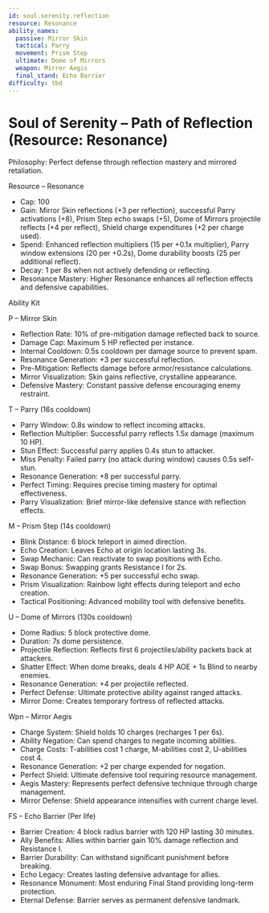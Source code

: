 ```yaml
---
id: soul.serenity.reflection
resource: Resonance
ability_names:
  passive: Mirror Skin
  tactical: Parry
  movement: Prism Step
  ultimate: Dome of Mirrors
  weapon: Mirror Aegis
  final_stand: Echo Barrier
difficulty: tbd
---
```


# Soul of Serenity – Path of Reflection (Resource: Resonance)

Philosophy: Perfect defense through reflection mastery and mirrored retaliation.

Resource – Resonance
- Cap: 100
- Gain: Mirror Skin reflections (+3 per reflection), successful Parry activations (+8), Prism Step echo swaps (+5), Dome of Mirrors projectile reflects (+4 per reflect), Shield charge expenditures (+2 per charge used).
- Spend: Enhanced reflection multipliers (15 per +0.1x multiplier), Parry window extensions (20 per +0.2s), Dome durability boosts (25 per additional reflect).
- Decay: 1 per 8s when not actively defending or reflecting.
- Resonance Mastery: Higher Resonance enhances all reflection effects and defensive capabilities.

Ability Kit

P – Mirror Skin
- Reflection Rate: 10% of pre-mitigation damage reflected back to source.
- Damage Cap: Maximum 5 HP reflected per instance.
- Internal Cooldown: 0.5s cooldown per damage source to prevent spam.
- Resonance Generation: +3 per successful reflection.
- Pre-Mitigation: Reflects damage before armor/resistance calculations.
- Mirror Visualization: Skin gains reflective, crystalline appearance.
- Defensive Mastery: Constant passive defense encouraging enemy restraint.

T – Parry (16s cooldown)
- Parry Window: 0.8s window to reflect incoming attacks.
- Reflection Multiplier: Successful parry reflects 1.5x damage (maximum 10 HP).
- Stun Effect: Successful parry applies 0.4s stun to attacker.
- Miss Penalty: Failed parry (no attack during window) causes 0.5s self-stun.
- Resonance Generation: +8 per successful parry.
- Perfect Timing: Requires precise timing mastery for optimal effectiveness.
- Parry Visualization: Brief mirror-like defensive stance with reflection effects.

M – Prism Step (14s cooldown)
- Blink Distance: 6 block teleport in aimed direction.
- Echo Creation: Leaves Echo at origin location lasting 3s.
- Swap Mechanic: Can reactivate to swap positions with Echo.
- Swap Bonus: Swapping grants Resistance I for 2s.
- Resonance Generation: +5 per successful echo swap.
- Prism Visualization: Rainbow light effects during teleport and echo creation.
- Tactical Positioning: Advanced mobility tool with defensive benefits.

U – Dome of Mirrors (130s cooldown)
- Dome Radius: 5 block protective dome.
- Duration: 7s dome persistence.
- Projectile Reflection: Reflects first 6 projectiles/ability packets back at attackers.
- Shatter Effect: When dome breaks, deals 4 HP AOE + 1s Blind to nearby enemies.
- Resonance Generation: +4 per projectile reflected.
- Perfect Defense: Ultimate protective ability against ranged attacks.
- Mirror Dome: Creates temporary fortress of reflected attacks.

Wpn – Mirror Aegis
- Charge System: Shield holds 10 charges (recharges 1 per 6s).
- Ability Negation: Can spend charges to negate incoming abilities.
- Charge Costs: T-abilities cost 1 charge, M-abilities cost 2, U-abilities cost 4.
- Resonance Generation: +2 per charge expended for negation.
- Perfect Shield: Ultimate defensive tool requiring resource management.
- Aegis Mastery: Represents perfect defensive technique through charge management.
- Mirror Defense: Shield appearance intensifies with current charge level.

FS – Echo Barrier (Per life)
- Barrier Creation: 4 block radius barrier with 120 HP lasting 30 minutes.
- Ally Benefits: Allies within barrier gain 10% damage reflection and Resistance I.
- Barrier Durability: Can withstand significant punishment before breaking.
- Echo Legacy: Creates lasting defensive advantage for allies.
- Resonance Monument: Most enduring Final Stand providing long-term protection.
- Eternal Defense: Barrier serves as permanent defensive landmark.